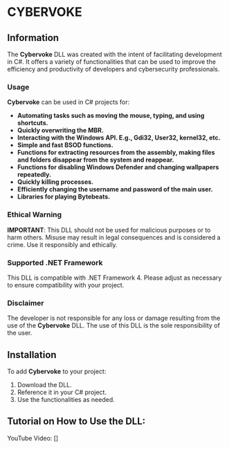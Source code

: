 # CYBERVOKE

## Information

The **Cybervoke** DLL was created with the intent of facilitating development in C#. It offers a variety of functionalities that can be used to improve the efficiency and productivity of developers and cybersecurity professionals.

### Usage

**Cybervoke** can be used in C# projects for:
- **Automating tasks such as moving the mouse, typing, and using shortcuts.**
- **Quickly overwriting the MBR.**
- **Interacting with the Windows API. E.g., Gdi32, User32, kernel32, etc.**
- **Simple and fast BSOD functions.**
- **Functions for extracting resources from the assembly, making files and folders disappear from the system and reappear.**
- **Functions for disabling Windows Defender and changing wallpapers repeatedly.**
- **Quickly killing processes.**
- **Efficiently changing the username and password of the main user.**
- **Libraries for playing Bytebeats.**

### Ethical Warning

**IMPORTANT**: This DLL should not be used for malicious purposes or to harm others. Misuse may result in legal consequences and is considered a crime. Use it responsibly and ethically.

### Supported .NET Framework

This DLL is compatible with .NET Framework 4. Please adjust as necessary to ensure compatibility with your project.

### Disclaimer

The developer is not responsible for any loss or damage resulting from the use of the **Cybervoke** DLL. The use of this DLL is the sole responsibility of the user.

## Installation

To add **Cybervoke** to your project:

1. Download the DLL.
2. Reference it in your C# project.
3. Use the functionalities as needed.

## Tutorial on How to Use the DLL:
YouTube Video: []

